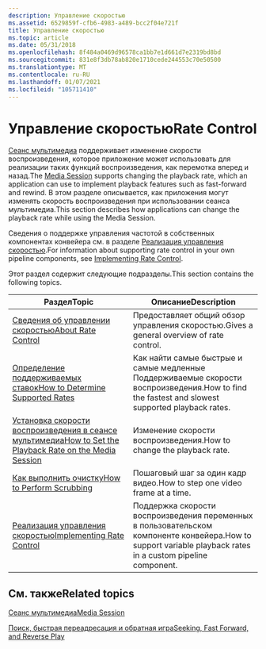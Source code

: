 ```yaml
---
description: Управление скоростью
ms.assetid: 6529859f-cfb6-4983-a489-bcc2f04e721f
title: Управление скоростью
ms.topic: article
ms.date: 05/31/2018
ms.openlocfilehash: 8f484a0469d96578ca1bb7e1d661d7e2319bd8bd
ms.sourcegitcommit: 831e8f3db78ab820e1710cede244553c70e50500
ms.translationtype: MT
ms.contentlocale: ru-RU
ms.lasthandoff: 01/07/2021
ms.locfileid: "105711410"
---
```

# <a name="rate-control"></a><span data-ttu-id="62583-103">Управление скоростью</span><span class="sxs-lookup"><span data-stu-id="62583-103">Rate Control</span></span>

<span data-ttu-id="62583-104">[Сеанс мультимедиа](media-session.md) поддерживает изменение скорости воспроизведения, которое приложение может использовать для реализации таких функций воспроизведения, как перемотка вперед и назад.</span><span class="sxs-lookup"><span data-stu-id="62583-104">The [Media Session](media-session.md) supports changing the playback rate, which an application can use to implement playback features such as fast-forward and rewind.</span></span> <span data-ttu-id="62583-105">В этом разделе описывается, как приложения могут изменять скорость воспроизведения при использовании сеанса мультимедиа.</span><span class="sxs-lookup"><span data-stu-id="62583-105">This section describes how applications can change the playback rate while using the Media Session.</span></span>

<span data-ttu-id="62583-106">Сведения о поддержке управления частотой в собственных компонентах конвейера см. в разделе [Реализация управления скоростью](implementing-rate-control.md).</span><span class="sxs-lookup"><span data-stu-id="62583-106">For information about supporting rate control in your own pipeline components, see [Implementing Rate Control](implementing-rate-control.md).</span></span>

<span data-ttu-id="62583-107">Этот раздел содержит следующие подразделы.</span><span class="sxs-lookup"><span data-stu-id="62583-107">This section contains the following topics.</span></span>



| <span data-ttu-id="62583-108">Раздел</span><span class="sxs-lookup"><span data-stu-id="62583-108">Topic</span></span>                                                                                                      | <span data-ttu-id="62583-109">Описание</span><span class="sxs-lookup"><span data-stu-id="62583-109">Description</span></span>                                                            |
|------------------------------------------------------------------------------------------------------------|------------------------------------------------------------------------|
| [<span data-ttu-id="62583-110">Сведения об управлении скоростью</span><span class="sxs-lookup"><span data-stu-id="62583-110">About Rate Control</span></span>](about-rate-control.md)                                                               | <span data-ttu-id="62583-111">Предоставляет общий обзор управления скоростью.</span><span class="sxs-lookup"><span data-stu-id="62583-111">Gives a general overview of rate control.</span></span>                              |
| [<span data-ttu-id="62583-112">Определение поддерживаемых ставок</span><span class="sxs-lookup"><span data-stu-id="62583-112">How to Determine Supported Rates</span></span>](how-to-determine-supported-rates.md)                                   | <span data-ttu-id="62583-113">Как найти самые быстрые и самые медленные Поддерживаемые скорости воспроизведения.</span><span class="sxs-lookup"><span data-stu-id="62583-113">How to find the fastest and slowest supported playback rates.</span></span>          |
| [<span data-ttu-id="62583-114">Установка скорости воспроизведения в сеансе мультимедиа</span><span class="sxs-lookup"><span data-stu-id="62583-114">How to Set the Playback Rate on the Media Session</span></span>](how-to-set-the-playback-rate-on-the-media-session.md) | <span data-ttu-id="62583-115">Изменение скорости воспроизведения.</span><span class="sxs-lookup"><span data-stu-id="62583-115">How to change the playback rate.</span></span>                                       |
| [<span data-ttu-id="62583-116">Как выполнить очистку</span><span class="sxs-lookup"><span data-stu-id="62583-116">How to Perform Scrubbing</span></span>](how-to-perform-scrubbing.md)                                                   | <span data-ttu-id="62583-117">Пошаговый шаг за один кадр видео.</span><span class="sxs-lookup"><span data-stu-id="62583-117">How to step one video frame at a time.</span></span>                                 |
| [<span data-ttu-id="62583-118">Реализация управления скоростью</span><span class="sxs-lookup"><span data-stu-id="62583-118">Implementing Rate Control</span></span>](implementing-rate-control.md)                                                 | <span data-ttu-id="62583-119">Поддержка скорости воспроизведения переменных в пользовательском компоненте конвейера.</span><span class="sxs-lookup"><span data-stu-id="62583-119">How to support variable playback rates in a custom pipeline component.</span></span> |



 

## <a name="related-topics"></a><span data-ttu-id="62583-120">См. также</span><span class="sxs-lookup"><span data-stu-id="62583-120">Related topics</span></span>

<dl> <dt>

[<span data-ttu-id="62583-121">Сеанс мультимедиа</span><span class="sxs-lookup"><span data-stu-id="62583-121">Media Session</span></span>](media-session.md)
</dt> <dt>

[<span data-ttu-id="62583-122">Поиск, быстрая переадресация и обратная игра</span><span class="sxs-lookup"><span data-stu-id="62583-122">Seeking, Fast Forward, and Reverse Play</span></span>](seeking--fast-forward--and-reverse-play.md)
</dt> </dl>

 

 



